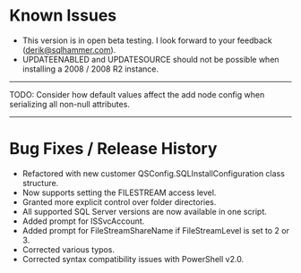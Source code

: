 # Known Issues #

- This version is in open beta testing. I look forward to your feedback (derik@sqlhammer.com).
- UPDATEENABLED and UPDATESOURCE should not be possible when installing a 2008 / 2008 R2 instance.

----------
TODO: Consider how default values affect the add node config when serializing all non-null attributes.

----------
# Bug Fixes / Release History #

- Refactored with new customer QSConfig.SQLInstallConfiguration class structure.
- Now supports setting the FILESTREAM access level.
- Granted more explicit control over folder directories.
- All supported SQL Server versions are now available in one script.
- Added prompt for ISSvcAccount.
- Added prompt for FileStreamShareName if FileStreamLevel is set to 2 or 3.
- Corrected various typos. 
- Corrected syntax compatibility issues with PowerShell v2.0.

